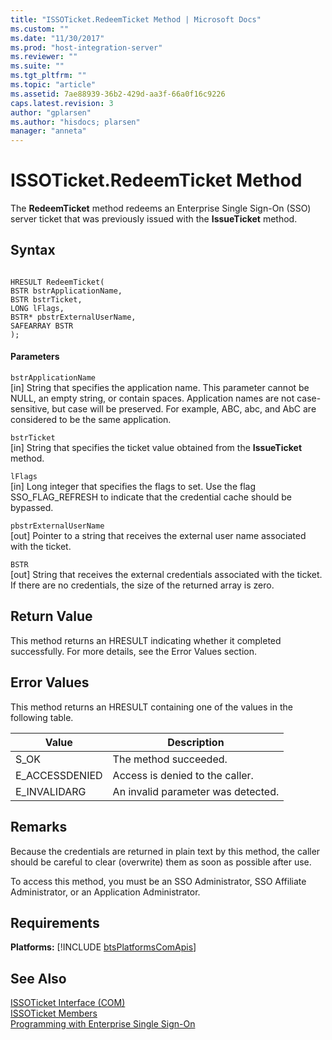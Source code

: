 ```yaml
---
title: "ISSOTicket.RedeemTicket Method | Microsoft Docs"
ms.custom: ""
ms.date: "11/30/2017"
ms.prod: "host-integration-server"
ms.reviewer: ""
ms.suite: ""
ms.tgt_pltfrm: ""
ms.topic: "article"
ms.assetid: 7ae88939-36b2-429d-aa3f-66a0f16c9226
caps.latest.revision: 3
author: "gplarsen"
ms.author: "hisdocs; plarsen"
manager: "anneta"
---
```

# ISSOTicket.RedeemTicket Method
The **RedeemTicket** method redeems an Enterprise Single Sign-On (SSO) server ticket that was previously issued with the **IssueTicket** method.  
  
## Syntax  
  
```cpp#  
  
HRESULT RedeemTicket(  
BSTR bstrApplicationName,  
BSTR bstrTicket,  
LONG lFlags,  
BSTR* pbstrExternalUserName,  
SAFEARRAY BSTR  
);  
```  
  
#### Parameters  
 `bstrApplicationName`  
 [in]  String that specifies the application name. This parameter cannot be NULL, an empty string, or contain spaces. Application names are not case-sensitive, but case will be preserved. For example, ABC, abc, and AbC are considered to be the same application.  
  
 `bstrTicket`  
 [in]  String that specifies the ticket value obtained from the **IssueTicket** method.  
  
 `lFlags`  
 [in]  Long integer that specifies the flags to set. Use the flag SSO_FLAG_REFRESH to indicate that the credential cache should be bypassed.  
  
 `pbstrExternalUserName`  
 [out]  Pointer to a string that receives the external user name associated with the ticket.  
  
 `BSTR`  
 [out]  String that receives the external credentials associated with the ticket. If there are no credentials, the size of the returned array is zero.  
  
## Return Value  
 This method returns an HRESULT indicating whether it completed successfully. For more details, see the Error Values section.  
  
## Error Values  
 This method returns an HRESULT containing one of the values in the following table.  
  
|Value|Description|  
|-----------|-----------------|  
|S_OK|The method succeeded.|  
|E_ACCESSDENIED|Access is denied to the caller.|  
|E_INVALIDARG|An invalid parameter was detected.|  
  
## Remarks  
 Because the credentials are returned in plain text by this method, the caller should be careful to clear (overwrite) them as soon as possible after use.  
  
 To access this method, you must be an SSO Administrator, SSO Affiliate Administrator, or an Application Administrator.  
  
## Requirements  
 <strong>Platforms:</strong>  [!INCLUDE [btsPlatformsComApis](../includes/btsplatformscomapis-md.md)]  
  
## See Also  
 [ISSOTicket Interface (COM)](../esso/issoticket-interface-com.md)   
 [ISSOTicket Members](../esso/issoticket-members.md)   
 [Programming with Enterprise Single Sign-On](../esso/programming-with-enterprise-single-sign-on.md)